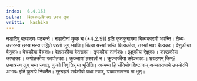 ```yaml
---
index:  6.4.153
sutra:  बिल्वकाऽदिभ्यश् छस्य लुक्
vritti:  kashika 
---
```


नडादिषु बल्वादयः पठ्यन्ते। नडादीनां कुक् च (*4,2.91) इति कृतकुगागमा बिल्वकादयो भवन्ति। तेभ्यः उत्तरस्य छस्य भस्य तद्धिते परतो लुग् भवति। बिल्वा यस्यां सन्ति बिल्वकीया, तस्यां भवाः बैल्वकाः। वेणुकीया वैणुकाः। वेत्रकीया वैत्रकाः। वेतसकीया वैतसका। तृणकीया तार्णकाः। इक्षुकीया ऐक्षुकाः। काष्ठकीया काष्ठकाः। कपोतकीया कापोतकाः। क्रुञ्चायां ह्रस्वत्वं च। क्रुञ्चकीया क्रौञ्चकाः। छग्रहणम् किम्? छमात्रस्य लुग् यथा स्यात्, कुको निवृत्तिर् मा भूतिति। अन्यथा हि संनियोगशिष्टानाम् अन्यतरापाये उभयोरपि अभावः इति कुगपि निवर्तेत। लुग्ग्रहणं सर्वलोपो यथा स्याद्, यकारमात्रस्य मा भूत्।


